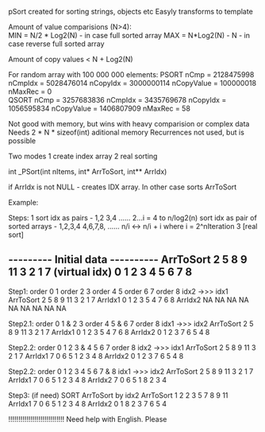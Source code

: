 pSort created for sorting strings, objects etc
Easyly transforms to template

Amount of value comparisions (N>4):   
MIN = N/2 * Log2(N)   - in case full sorted array
MAX = N*Log2(N) - N   - in case reverse full sorted array

Amount of copy values < N + Log2(N)

For random array with 100 000 000 elements:
        PSORT   nCmp =  2128475998      nCmpIdx =       5028476014      nCopyIdx =      3000000114      nCopyValue =    100000018       nMaxRec =       0       
        QSORT   nCmp =  3257683836      nCmpIdx =       3435769678      nCopyIdx =      1056595834      nCopyValue =    1406807909      nMaxRec =       58      
        
Not good with memory, but wins with heavy comparision or complex data
Needs 2 * N * sizeof(int) aditional memory
Recurrences not used, but is possible

Two modes 
 1 create index array
 2 real sorting

int _PSort(int nItems, int* ArrToSort, int** ArrIdx)

if ArrIdx is not NULL - creates IDX array. In other case sorts ArrToSort


Example:

Steps:
1 sort idx as pairs - 1,2 3,4 ......
2...i = 4 to n/log2(n)  sort idx as pair of sorted arrays - 1,2,3,4  4,6,7,8, ...... n/i <-> n/i + i   where i = 2^nIteration
3 [real sort]

--------- Initial data ----------
ArrToSort   	2	5	8	9	11	3	2	1	7
(virtual idx)	0	1	2	3	4	5	6	7	8
---------------------------------

Step1: 		order 0 1	order 2 3	order 4 5	order 6 7	order 8   idx2 ->>> idx1
ArrToSort   	2	5	8	9	11	3	2	1	7
ArrIdx1		0	1	2	3	5	4	7	6	8
ArrIdx2		NA	NA	NA	NA	NA	NA	NA	NA	NA


Step2.1:  	order 0 1 & 2 3			order 4 5 & 6 7			order 8   idx1 ->>> idx2
ArrToSort   	2	5	8	9	11	3	2	1	7
ArrIdx1		0	1	2	3	5	4	7	6	8
ArrIdx2		0	1	2	3	7	6	5	4	8


Step2.2:  	order 0 1 2 3	&   4 5 6 7					order 8   idx2 ->>> idx1
ArrToSort   	2	5	8	9	11	3	2	1	7
ArrIdx1		7	0	6	5	1	2	3	4	8
ArrIdx2		0	1	2	3	7	6	5	4	8


Step2.2:  	order 0 1 2 3 4 5 6 7	&  8   						idx1 ->>> idx2
ArrToSort   	2	5	8	9	11	3	2	1	7
ArrIdx1		7	0	6	5	1	2	3	4	8
ArrIdx2		7	0	6	5	1	8	2	3	4	


Step3: (if need)  SORT ArrToSort   by idx2
ArrToSort   	1	2	2	3	5	7	8	9	11	
ArrIdx1		7	0	6	5	1	2	3	4	8
ArrIdx2		0	1	8	2	3	7	6	5	4











!!!!!!!!!!!!!!!!!!!!!!!!!!!! Need help with English. Please
